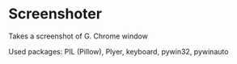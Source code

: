 # Screenshoter
Takes a screenshot of G. Chrome window

Used packages:
PIL (Pillow),
Plyer,
keyboard,
pywin32,
pywinauto